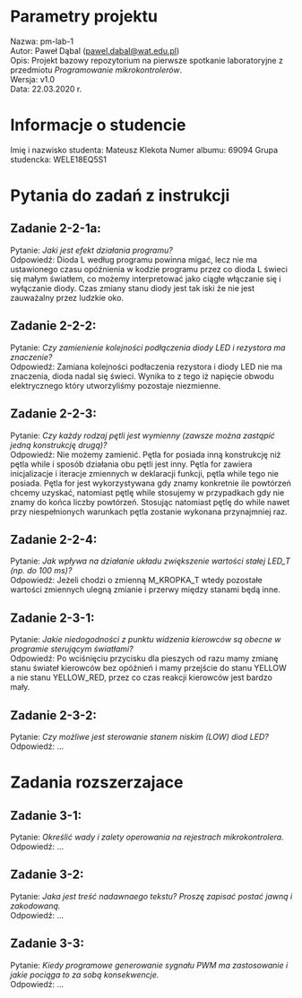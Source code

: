# Parametry projektu
Nazwa:  pm-lab-1  
Autor:  Paweł Dąbal (pawel.dabal@wat.edu.pl)  
Opis:   Projekt bazowy repozytorium na pierwsze spotkanie laboratoryjne z przedmiotu *Programowanie mikrokontrolerów*.  
Wersja: v1.0  
Data:   22.03.2020 r.  

# Informacje o studencie
Imię i nazwisko studenta:   Mateusz Klekota 
Numer albumu:               69094
Grupa studencka:            WELE18EQ5S1

# Pytania do zadań z instrukcji
## Zadanie 2-2-1a:
Pytanie:    *Jaki jest efekt działania programu?*  
Odpowiedź:  Dioda L według programu powinna migać, lecz nie ma ustawionego czasu opóźnienia w kodzie programu przez co dioda L świeci się małym światłem, co możemy interpretować jako ciągłe włączanie się i wyłączanie diody. Czas zmiany stanu diody jest tak iski że nie jest zauważalny przez ludzkie oko.

## Zadanie 2-2-2:
Pytanie:    *Czy zamienienie kolejności podłączenia diody LED i rezystora ma znaczenie?*  
Odpowiedź:  Zamiana kolejności podłaczenia rezystora i diody LED nie ma znaczenia, dioda nadal się świeci. Wynika to z tego iż napięcie obwodu elektrycznego który utworzyliśmy pozostaje niezmienne. 

## Zadanie 2-2-3:
Pytanie:    *Czy każdy rodzaj pętli jest wymienny (zawsze można zastąpić jedną konstrukcję drugą)?*  
Odpowiedź:  Nie możemy zamienić. Pętla for posiada inną konstrukcję niż pętla while i sposób działania obu pętli jest inny. Pętla for zawiera inicjalizacje i iteracje zmiennych w deklaracji funkcji, pętla while tego nie posiada. Pętla for jest wykorzystywana gdy znamy konkretnie ile powtórzeń chcemy uzyskać, natomiast pętlę while stosujemy w przypadkach gdy nie znamy do końca liczby powtórzeń. Stosując natomiast pętlę do while nawet przy niespełnionych warunkach pętla zostanie wykonana przynajmniej raz.

## Zadanie 2-2-4:
Pytanie:    *Jak wpływa na działanie układu zwiększenie wartości stałej LED_T (np. do 100 ms)?*  
Odpowiedź:  Jeżeli chodzi o zmienną M_KROPKA_T wtedy pozostałe wartości zmiennych ulegną zmianie i przerwy między stanami będą inne.

## Zadanie 2-3-1:
Pytanie:    *Jakie niedogodności z punktu widzenia kierowców są obecne w programie sterującym światłami?*  
Odpowiedź:  Po wciśnięciu przycisku dla pieszych od razu mamy zmianę stanu świateł kierowców bez opóźnień i mamy przejście do stanu YELLOW a nie stanu YELLOW_RED, przez co czas reakcji kierowców jest bardzo mały.

## Zadanie 2-3-2:
Pytanie:    *Czy możliwe jest sterowanie stanem niskim (LOW) diod LED?*  
Odpowiedź:  ...

# Zadania rozszerzajace
## Zadanie 3-1:
Pytanie:    *Określić wady i zalety operowania na rejestrach mikrokontrolera.*  
Odpowiedź:  ...

## Zadanie 3-2:
Pytanie:    *Jaka jest treść nadawnaego tekstu? Proszę zapisać postać jawną i zakodowaną.*  
Odpowiedź:  ...

## Zadanie 3-3:
Pytanie:    *Kiedy programowe generowanie sygnału PWM ma zastosowanie i jakie pociąga to za sobą konsekwencje.*  
Odpowiedź:  ...


